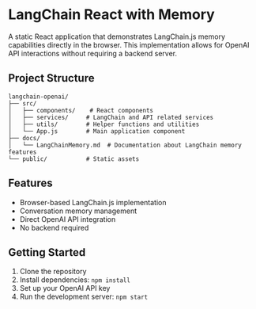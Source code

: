 # LangChain React with Memory

A static React application that demonstrates LangChain.js memory capabilities directly in the browser. This implementation allows for OpenAI API interactions without requiring a backend server.

## Project Structure

```
langchain-openai/
├── src/
│   ├── components/    # React components
│   ├── services/     # LangChain and API related services
│   ├── utils/        # Helper functions and utilities
│   └── App.js        # Main application component
├── docs/
│   └── LangChainMemory.md  # Documentation about LangChain memory features
└── public/           # Static assets
```

## Features

- Browser-based LangChain.js implementation
- Conversation memory management
- Direct OpenAI API integration
- No backend required

## Getting Started

1. Clone the repository
2. Install dependencies: `npm install`
3. Set up your OpenAI API key
4. Run the development server: `npm start`
